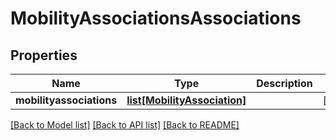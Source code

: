 # MobilityAssociationsAssociations

## Properties
Name | Type | Description | Notes
------------ | ------------- | ------------- | -------------
**mobilityassociations** | [**list[MobilityAssociation]**](MobilityAssociation.md) |  | [optional] 

[[Back to Model list]](../README.md#documentation-for-models) [[Back to API list]](../README.md#documentation-for-api-endpoints) [[Back to README]](../README.md)


